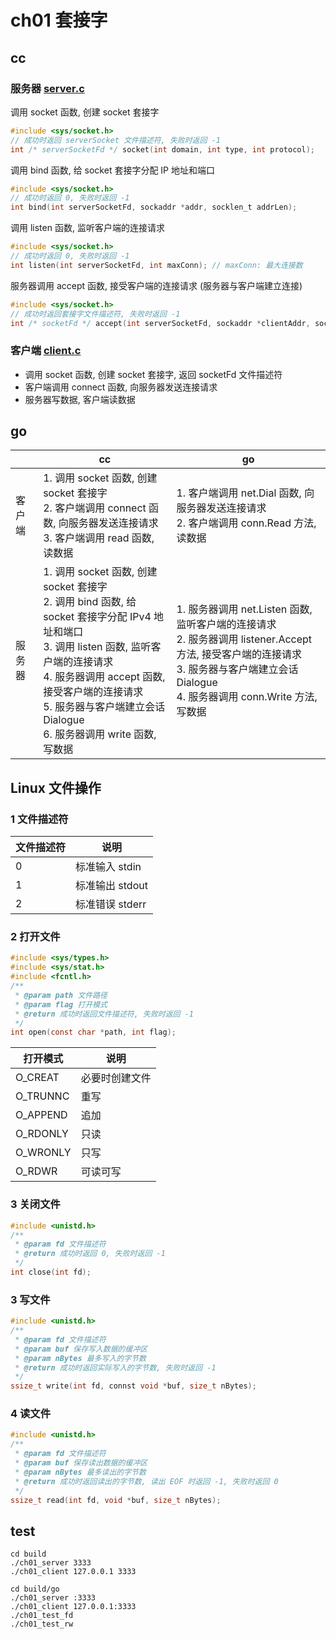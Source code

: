 # ch01 套接字

## cc

### 服务器 [server.c](./server.c)

调用 socket 函数, 创建 socket 套接字

```c
#include <sys/socket.h>
// 成功时返回 serverSocket 文件描述符, 失败时返回 -1
int /* serverSocketFd */ socket(int domain, int type, int protocol);
```

调用 bind 函数, 给 socket 套接字分配 IP 地址和端口

```c
#include <sys/socket.h>
// 成功时返回 0, 失败时返回 -1
int bind(int serverSocketFd, sockaddr *addr, socklen_t addrLen);
```

调用 listen 函数, 监听客户端的连接请求

```c
#include <sys/socket.h>
// 成功时返回 0, 失败时返回 -1
int listen(int serverSocketFd, int maxConn); // maxConn: 最大连接数
```

服务器调用 accept 函数, 接受客户端的连接请求 (服务器与客户端建立连接)

```c
#include <sys/socket.h>
// 成功时返回套接字文件描述符, 失败时返回 -1
int /* socketFd */ accept(int serverSocketFd, sockaddr *clientAddr, socklen_t clientAddrLen);
```

### 客户端 [client.c](./client.c)

- 调用 socket 函数, 创建 socket 套接字, 返回 socketFd 文件描述符
- 客户端调用 connect 函数, 向服务器发送连接请求
- 服务器写数据, 客户端读数据

## go

|        | cc                                                                                                                                                                                                                                                                                     | go                                                                                                                                                                                                   |
| ------ | -------------------------------------------------------------------------------------------------------------------------------------------------------------------------------------------------------------------------------------------------------------------------------------- | ---------------------------------------------------------------------------------------------------------------------------------------------------------------------------------------------------- |
| 客户端 | 1. 调用 socket 函数, 创建 socket 套接字<br />2. 客户端调用 connect 函数, 向服务器发送连接请求<br />3. 客户端调用 read 函数, 读数据                                                                                                                                                     | 1. 客户端调用 net.Dial 函数, 向服务器发送连接请求<br />2. 客户端调用 conn.Read 方法, 读数据                                                                                                          |
| 服务器 | 1. 调用 socket 函数, 创建 socket 套接字<br />2. 调用 bind 函数, 给 socket 套接字分配 IPv4 地址和端口<br />3. 调用 listen 函数, 监听客户端的连接请求<br />4. 服务器调用 accept 函数, 接受客户端的连接请求<br />5. 服务器与客户端建立会话 Dialogue<br />6. 服务器调用 write 函数, 写数据 | 1. 服务器调用 net.Listen 函数, 监听客户端的连接请求<br />2. 服务器调用 listener.Accept 方法, 接受客户端的连接请求<br />3. 服务器与客户端建立会话 Dialogue<br />4. 服务器调用 conn.Write 方法, 写数据 |

## Linux 文件操作

### 1 文件描述符

| 文件描述符 | 说明            |
| ---------- | --------------- |
| 0          | 标准输入 stdin  |
| 1          | 标准输出 stdout |
| 2          | 标准错误 stderr |

### 2 打开文件

```c
#include <sys/types.h>
#include <sys/stat.h>
#include <fcntl.h>
/**
 * @param path 文件路径
 * @param flag 打开模式
 * @return 成功时返回文件描述符, 失败时返回 -1
 */
int open(const char *path, int flag);
```

| 打开模式 | 说明           |
| -------- | -------------- |
| O_CREAT  | 必要时创建文件 |
| O_TRUNNC | 重写           |
| O_APPEND | 追加           |
| O_RDONLY | 只读           |
| O_WRONLY | 只写           |
| O_RDWR   | 可读可写       |

### 3 关闭文件

```c
#include <unistd.h>
/**
 * @param fd 文件描述符
 * @return 成功时返回 0, 失败时返回 -1
 */
int close(int fd);
```

### 3 写文件

```c
#include <unistd.h>
/**
 * @param fd 文件描述符
 * @param buf 保存写入数据的缓冲区
 * @param nBytes 最多写入的字节数
 * @return 成功时返回实际写入的字节数, 失败时返回 -1
 */
ssize_t write(int fd, connst void *buf, size_t nBytes);
```

### 4 读文件

```c
#include <unistd.h>
/**
 * @param fd 文件描述符
 * @param buf 保存读出数据的缓冲区
 * @param nBytes 最多读出的字节数
 * @return 成功时返回读出的字节数, 读出 EOF 时返回 -1, 失败时返回 0
 */
ssize_t read(int fd, void *buf, size_t nBytes);
```

## test

```shell
cd build
./ch01_server 3333
./ch01_client 127.0.0.1 3333

cd build/go
./ch01_server :3333
./ch01_client 127.0.0.1:3333
./ch01_test_fd
./ch01_test_rw
```
